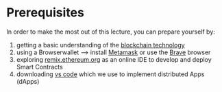 # Prerequisites
In order to make the most out of this lecture, you can prepare yourself by:   
1. getting a basic understanding of the [blockchain technology](https://github.com/michael-spengler/distributed-ledger-technology-hands-on-lecture/blob/main/blockchain-and-defi-basics/blockchain-basics.md)    
2. using a Browserwallet --> install [Metamask](https://metamask.io/) or use the [Brave](https://brave.com) browser   
3. exploring [remix.ethereum.org](https://remix.ethereum.org/) as an online IDE to develop and deploy Smart Contracts        
4. downloading [vs code](https://code.visualstudio.com/insiders/) which we use to implement distributed Apps (dApps)  


